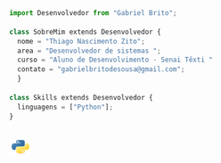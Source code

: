 
```python
import Desenvolvedor from "Gabriel Brito";

class SobreMim extends Desenvolvedor {
  nome = "Thiago Nascimento Zito";
  area = "Desenvolvedor de sistemas ";
  curso = "Aluno de Desenvolvimento - Senai Têxti "
  contato = "gabrielbritodesousa@gmail.com";
  }

class Skills extends Desenvolvedor {
  linguagens = ["Python"];
}
```

<div style="display: inline_block"><br>

  <img align="center" alt="Python" height="30" width="40" src="https://github.com/devicons/devicon/blob/master/icons/python/python-original.svg">
 
   
</div>

##
